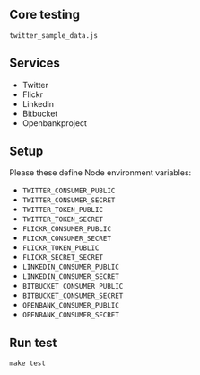 ## Core testing

``twitter_sample_data.js``

## Services

* Twitter
* Flickr
* Linkedin
* Bitbucket
* Openbankproject

## Setup

Please these define Node environment variables:

* ``TWITTER_CONSUMER_PUBLIC``
* ``TWITTER_CONSUMER_SECRET``
* ``TWITTER_TOKEN_PUBLIC``
* ``TWITTER_TOKEN_SECRET``
* ``FLICKR_CONSUMER_PUBLIC``
* ``FLICKR_CONSUMER_SECRET``
* ``FLICKR_TOKEN_PUBLIC``
* ``FLICKR_SECRET_SECRET``
* ``LINKEDIN_CONSUMER_PUBLIC``
* ``LINKEDIN_CONSUMER_SECRET``
* ``BITBUCKET_CONSUMER_PUBLIC``
* ``BITBUCKET_CONSUMER_SECRET``
* ``OPENBANK_CONSUMER_PUBLIC``
* ``OPENBANK_CONSUMER_SECRET``

## Run test

``make test``